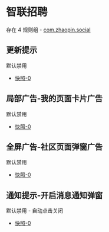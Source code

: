 # 智联招聘

存在 4 规则组 - [com.zhaopin.social](/src/apps/com.zhaopin.social.ts)

## 更新提示

默认禁用

- [快照-0](https://i.gkd.li/i/12706186)

## 局部广告-我的页面卡片广告

默认禁用

- [快照-0](https://i.gkd.li/i/12706181)

## 全屏广告-社区页面弹窗广告

默认禁用

- [快照-0](https://i.gkd.li/i/13063442)

## 通知提示-开启消息通知弹窗

默认禁用 - 自动点击关闭

- [快照-0](https://i.gkd.li/i/13063427)
